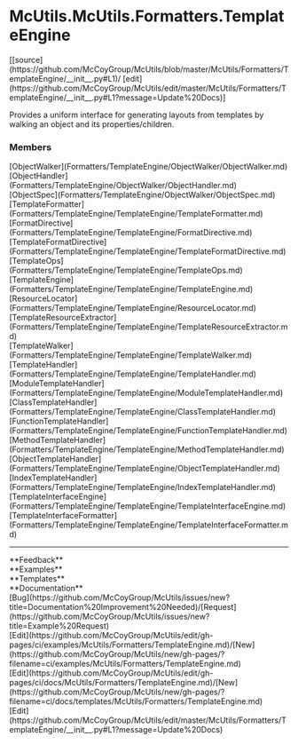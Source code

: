# <a id="McUtils.Formatters.TemplateEngine">McUtils.McUtils.Formatters.TemplateEngine</a> 
<div class="docs-source-link" markdown="1">
[[source](https://github.com/McCoyGroup/McUtils/blob/master/McUtils/Formatters/TemplateEngine/__init__.py#L1)/
[edit](https://github.com/McCoyGroup/McUtils/edit/master/McUtils/Formatters/TemplateEngine/__init__.py#L1?message=Update%20Docs)]
</div>
    
Provides a uniform interface for generating layouts from templates
by walking an object and its properties/children.

### Members
<div class="container alert alert-secondary bg-light">
  <div class="row">
   <div class="col" markdown="1">
[ObjectWalker](Formatters/TemplateEngine/ObjectWalker/ObjectWalker.md)   
</div>
   <div class="col" markdown="1">
[ObjectHandler](Formatters/TemplateEngine/ObjectWalker/ObjectHandler.md)   
</div>
   <div class="col" markdown="1">
[ObjectSpec](Formatters/TemplateEngine/ObjectWalker/ObjectSpec.md)   
</div>
</div>
  <div class="row">
   <div class="col" markdown="1">
[TemplateFormatter](Formatters/TemplateEngine/TemplateEngine/TemplateFormatter.md)   
</div>
   <div class="col" markdown="1">
[FormatDirective](Formatters/TemplateEngine/TemplateEngine/FormatDirective.md)   
</div>
   <div class="col" markdown="1">
[TemplateFormatDirective](Formatters/TemplateEngine/TemplateEngine/TemplateFormatDirective.md)   
</div>
</div>
  <div class="row">
   <div class="col" markdown="1">
[TemplateOps](Formatters/TemplateEngine/TemplateEngine/TemplateOps.md)   
</div>
   <div class="col" markdown="1">
[TemplateEngine](Formatters/TemplateEngine/TemplateEngine/TemplateEngine.md)   
</div>
   <div class="col" markdown="1">
[ResourceLocator](Formatters/TemplateEngine/TemplateEngine/ResourceLocator.md)   
</div>
</div>
  <div class="row">
   <div class="col" markdown="1">
[TemplateResourceExtractor](Formatters/TemplateEngine/TemplateEngine/TemplateResourceExtractor.md)   
</div>
   <div class="col" markdown="1">
[TemplateWalker](Formatters/TemplateEngine/TemplateEngine/TemplateWalker.md)   
</div>
   <div class="col" markdown="1">
[TemplateHandler](Formatters/TemplateEngine/TemplateEngine/TemplateHandler.md)   
</div>
</div>
  <div class="row">
   <div class="col" markdown="1">
[ModuleTemplateHandler](Formatters/TemplateEngine/TemplateEngine/ModuleTemplateHandler.md)   
</div>
   <div class="col" markdown="1">
[ClassTemplateHandler](Formatters/TemplateEngine/TemplateEngine/ClassTemplateHandler.md)   
</div>
   <div class="col" markdown="1">
[FunctionTemplateHandler](Formatters/TemplateEngine/TemplateEngine/FunctionTemplateHandler.md)   
</div>
</div>
  <div class="row">
   <div class="col" markdown="1">
[MethodTemplateHandler](Formatters/TemplateEngine/TemplateEngine/MethodTemplateHandler.md)   
</div>
   <div class="col" markdown="1">
[ObjectTemplateHandler](Formatters/TemplateEngine/TemplateEngine/ObjectTemplateHandler.md)   
</div>
   <div class="col" markdown="1">
[IndexTemplateHandler](Formatters/TemplateEngine/TemplateEngine/IndexTemplateHandler.md)   
</div>
</div>
  <div class="row">
   <div class="col" markdown="1">
[TemplateInterfaceEngine](Formatters/TemplateEngine/TemplateEngine/TemplateInterfaceEngine.md)   
</div>
   <div class="col" markdown="1">
[TemplateInterfaceFormatter](Formatters/TemplateEngine/TemplateEngine/TemplateInterfaceFormatter.md)   
</div>
   <div class="col" markdown="1">
   
</div>
</div>
</div>













---


<div markdown="1" class="text-secondary">
<div class="container">
  <div class="row">
   <div class="col" markdown="1">
**Feedback**   
</div>
   <div class="col" markdown="1">
**Examples**   
</div>
   <div class="col" markdown="1">
**Templates**   
</div>
   <div class="col" markdown="1">
**Documentation**   
</div>
   <div class="col" markdown="1">
   
</div>
   <div class="col" markdown="1">
   
</div>
   <div class="col" markdown="1">
   
</div>
</div>
  <div class="row">
   <div class="col" markdown="1">
[Bug](https://github.com/McCoyGroup/McUtils/issues/new?title=Documentation%20Improvement%20Needed)/[Request](https://github.com/McCoyGroup/McUtils/issues/new?title=Example%20Request)   
</div>
   <div class="col" markdown="1">
[Edit](https://github.com/McCoyGroup/McUtils/edit/gh-pages/ci/examples/McUtils/Formatters/TemplateEngine.md)/[New](https://github.com/McCoyGroup/McUtils/new/gh-pages/?filename=ci/examples/McUtils/Formatters/TemplateEngine.md)   
</div>
   <div class="col" markdown="1">
[Edit](https://github.com/McCoyGroup/McUtils/edit/gh-pages/ci/docs/McUtils/Formatters/TemplateEngine.md)/[New](https://github.com/McCoyGroup/McUtils/new/gh-pages/?filename=ci/docs/templates/McUtils/Formatters/TemplateEngine.md)   
</div>
   <div class="col" markdown="1">
[Edit](https://github.com/McCoyGroup/McUtils/edit/master/McUtils/Formatters/TemplateEngine/__init__.py#L1?message=Update%20Docs)   
</div>
   <div class="col" markdown="1">
   
</div>
   <div class="col" markdown="1">
   
</div>
   <div class="col" markdown="1">
   
</div>
</div>
</div>
</div>